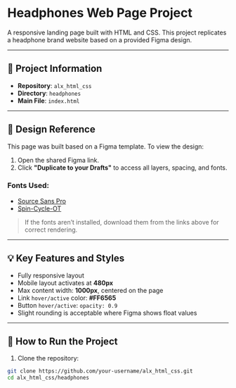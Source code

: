 # Headphones Web Page Project

A responsive landing page built with HTML and CSS. This project replicates a headphone brand website based on a provided Figma design.

---

## 📁 Project Information

- **Repository**: `alx_html_css`
- **Directory**: `headphones`
- **Main File**: `index.html`

---

## 🎨 Design Reference

This page was built based on a Figma template. To view the design:

1. Open the shared Figma link.
2. Click **"Duplicate to your Drafts"** to access all layers, spacing, and fonts.

### Fonts Used:
- [Source Sans Pro](https://fonts.google.com/specimen/Source+Sans+Pro)
- [Spin-Cycle-OT](https://www.fontspace.com/spin-cycle-font-f23471)

> If the fonts aren’t installed, download them from the links above for correct rendering.

---

## 💡 Key Features and Styles

- Fully responsive layout
- Mobile layout activates at **480px**
- Max content width: **1000px**, centered on the page
- Link `hover/active` color: **#FF6565**
- Button `hover/active`: `opacity: 0.9`
- Slight rounding is acceptable where Figma shows float values

---

## 🚀 How to Run the Project

1. Clone the repository:

```bash
git clone https://github.com/your-username/alx_html_css.git
cd alx_html_css/headphones
